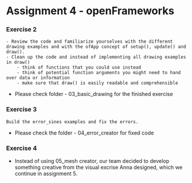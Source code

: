 # Assignment 4  - openFrameworks


### Exercise 2
    - Review the code and familiarize yourselves with the different drawing examples and with the ofApp concept of setup(), update() and draw().
    - Clean up the code and instead of implementing all drawing examples in draw()
        - think of functions that you could use instead
        - think of potential function arguments you might need to hand over data or information
        - make sure that draw() is easily readable and comprehensible

- Please check folder - 03_basic_drawing for the finished exercise 

### Exercise 3

    Build the error_sines examples and fix the errors.

- Please check the folder - 04_error_creator for fixed code

### Exercise 4
- Instead of using 05_mesh creator, our team decided to develop something creative from the visual excrise Anna designed, which we continue in assignment 5.